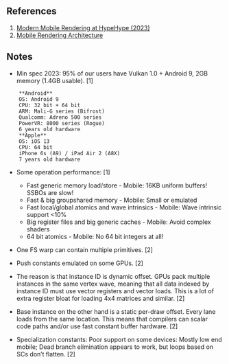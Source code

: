 
## References

1. [Modern Mobile Rendering at HypeHype (2023)](https://enginearchitecture.realtimerendering.com/downloads/reac2023_modern_mobile_rendering_at_hypehype.pdf)
2. [Mobile Rendering Architecture](https://advances.realtimerendering.com/s2023/AaltonenHypeHypeAdvances2023.pdf)

## Notes

* Min spec 2023: 95% of our users have Vulkan 1.0 + Android 9, 2GB memory (1.4GB usable). [1]
```
	**Android**
	OS: Android 9
	CPU: 32 bit + 64 bit
	ARM: Mali-G series (Bifrost)
	Qualcomm: Adreno 500 series
	PowerVR: 8000 series (Rogue)
	6 years old hardware
	**Apple**
	OS: iOS 13
	CPU: 64 bit
	iPhone 6s (A9) / iPad Air 2 (A8X)
	7 years old hardware
```

* Some operation performance: [1]
	- Fast generic memory load/store - Mobile: 16KB uniform buffers! SSBOs are slow!
	- Fast & big groupshared memory - Mobile: Small or emulated
	- Fast local/global atomics and wave intrinsics - Mobile: Wave intrinsic support <10%
	- Big register files and big generic caches - Mobile: Avoid complex shaders
	- 64 bit atomics - Mobile: No 64 bit integers at all!

* One FS warp can contain multiple primitives. [2]
* Push constants emulated on some GPUs. [2]
* The reason is that instance ID is dynamic offset. GPUs pack multiple instances in the same vertex wave, meaning that all data indexed by instance ID must use vector registers and vector loads. This is a lot of extra register bloat for loading 4x4 matrices and similar. [2]
* Base instance on the other hand is a static per-draw offset. Every lane loads from the same location. This means that compilers can scalar code paths and/or use fast constant buffer hardware. [2]
* Specialization constants: Poor support on some devices: Mostly low end mobile; Dead branch elimination appears to work, but loops based on SCs don’t flatten. [2]
